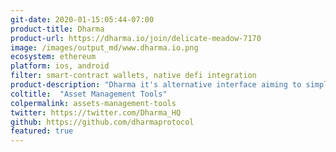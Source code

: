 ```yaml
---
git-date: 2020-01-15:05:44-07:00
product-title: Dharma
product-url: https://dharma.io/join/delicate-meadow-7170
image: /images/output_md/www.dharma.io.png
ecosystem: ethereum
platform: ios, android
filter: smart-contract wallets, native defi integration
product-description: "Dharma it's alternative interface aiming to simplify lenders experience."
coltitle:  "Asset Management Tools"
colpermalink: assets-management-tools
twitter: https://twitter.com/Dharma_HQ
github: https://github.com/dharmaprotocol
featured: true
---
```

